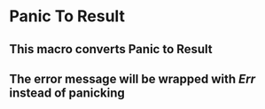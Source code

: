 # Panic To Result

## This macro converts Panic to Result

## The error message will be wrapped with *Err* instead of panicking